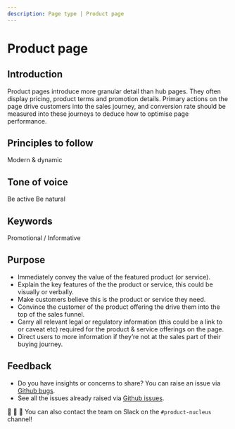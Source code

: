 ```yaml
---
description: Page type | Product page
---
```


# Product page

## Introduction

Product pages introduce more granular detail than hub pages. They often display pricing, product terms and promotion details. Primary actions on the page drive customers into the sales journey, and conversion rate should be measured into these journeys to deduce how to optimise page performance.

## Principles to follow

Modern & dynamic

## Tone of voice

Be active Be natural

## Keywords

Promotional / Informative

## Purpose

- Immediately convey the value of the featured product (or service).
- Explain the key features of the the product or service, this could be visually or verbally.
- Make customers believe this is the product or service they need.
- Convince the customer of the product offering the drive them into the top of the sales funnel.
- Carry all relevant legal or regulatory information (this could be a link to or caveat etc) required for the product & service offerings on the page.
- Direct users to more information if they’re not at the sales part of their buying journey.

## Feedback

* Do you have insights or concerns to share? You can raise an issue via [Github bugs](https://github.com/ConnectedHomes/nucleus/issues/new?assignees=&labels=Bug&template=a--bug-report.md&title=[bug]%20[page-type-product]).
* See all the issues already raised via [Github issues](https://github.com/connectedHomes/nucleus/issues?utf8=%E2%9C%93&q=is%3Aopen+is%3Aissue+label%3ABug+[page-type-product]).

💩 🎉 🦄 You can also contact the team on Slack on the `#product-nucleus` channel!
